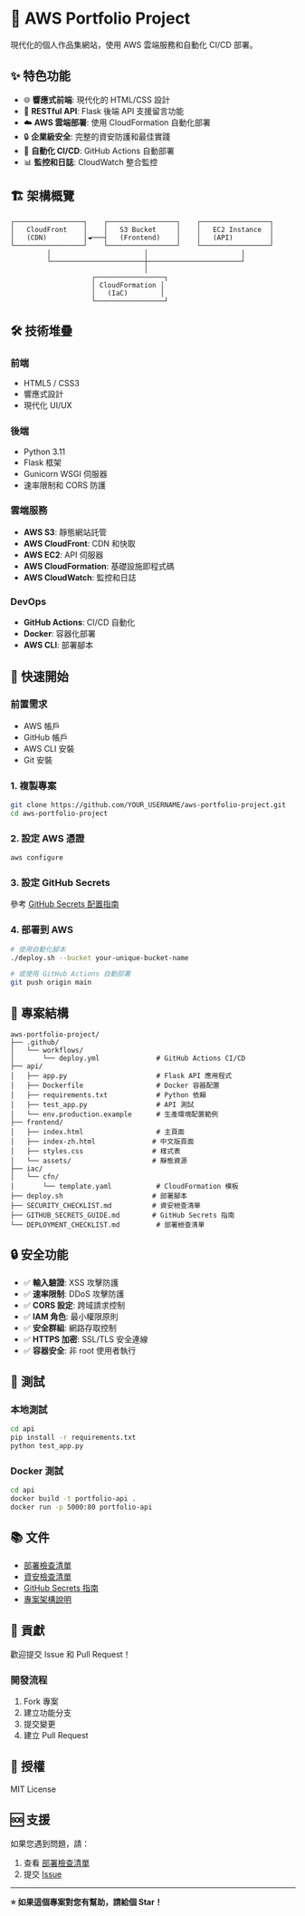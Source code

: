 # 🚀 AWS Portfolio Project

現代化的個人作品集網站，使用 AWS 雲端服務和自動化 CI/CD 部署。

## ✨ 特色功能

- 🌐 **響應式前端**: 現代化的 HTML/CSS 設計
- 🔧 **RESTful API**: Flask 後端 API 支援留言功能
- ☁️ **AWS 雲端部署**: 使用 CloudFormation 自動化部署
- 🔒 **企業級安全**: 完整的資安防護和最佳實踐
- 🚀 **自動化 CI/CD**: GitHub Actions 自動部署
- 📊 **監控和日誌**: CloudWatch 整合監控

## 🏗️ 架構概覽

```
┌─────────────────┐    ┌─────────────────┐    ┌─────────────────┐
│   CloudFront    │    │   S3 Bucket     │    │   EC2 Instance  │
│   (CDN)         │◄───┤   (Frontend)    │    │   (API)         │
└─────────────────┘    └─────────────────┘    └─────────────────┘
         │                       │                       │
         └───────────────────────┼───────────────────────┘
                                 │
                    ┌─────────────────┐
                    │ CloudFormation │
                    │   (IaC)        │
                    └─────────────────┘
```

## 🛠️ 技術堆疊

### 前端
- HTML5 / CSS3
- 響應式設計
- 現代化 UI/UX

### 後端
- Python 3.11
- Flask 框架
- Gunicorn WSGI 伺服器
- 速率限制和 CORS 防護

### 雲端服務
- **AWS S3**: 靜態網站託管
- **AWS CloudFront**: CDN 和快取
- **AWS EC2**: API 伺服器
- **AWS CloudFormation**: 基礎設施即程式碼
- **AWS CloudWatch**: 監控和日誌

### DevOps
- **GitHub Actions**: CI/CD 自動化
- **Docker**: 容器化部署
- **AWS CLI**: 部署腳本

## 🚀 快速開始

### 前置需求
- AWS 帳戶
- GitHub 帳戶
- AWS CLI 安裝
- Git 安裝

### 1. 複製專案
```bash
git clone https://github.com/YOUR_USERNAME/aws-portfolio-project.git
cd aws-portfolio-project
```

### 2. 設定 AWS 憑證
```bash
aws configure
```

### 3. 設定 GitHub Secrets
參考 [GitHub Secrets 配置指南](GITHUB_SECRETS_GUIDE.md)

### 4. 部署到 AWS
```bash
# 使用自動化腳本
./deploy.sh --bucket your-unique-bucket-name

# 或使用 GitHub Actions 自動部署
git push origin main
```

## 📁 專案結構

```
aws-portfolio-project/
├── .github/
│   └── workflows/
│       └── deploy.yml              # GitHub Actions CI/CD
├── api/
│   ├── app.py                      # Flask API 應用程式
│   ├── Dockerfile                  # Docker 容器配置
│   ├── requirements.txt            # Python 依賴
│   ├── test_app.py                 # API 測試
│   └── env.production.example      # 生產環境配置範例
├── frontend/
│   ├── index.html                  # 主頁面
│   ├── index-zh.html              # 中文版頁面
│   ├── styles.css                 # 樣式表
│   └── assets/                    # 靜態資源
├── iac/
│   └── cfn/
│       └── template.yaml           # CloudFormation 模板
├── deploy.sh                      # 部署腳本
├── SECURITY_CHECKLIST.md          # 資安檢查清單
├── GITHUB_SECRETS_GUIDE.md        # GitHub Secrets 指南
└── DEPLOYMENT_CHECKLIST.md         # 部署檢查清單
```

## 🔒 安全功能

- ✅ **輸入驗證**: XSS 攻擊防護
- ✅ **速率限制**: DDoS 攻擊防護
- ✅ **CORS 設定**: 跨域請求控制
- ✅ **IAM 角色**: 最小權限原則
- ✅ **安全群組**: 網路存取控制
- ✅ **HTTPS 加密**: SSL/TLS 安全連線
- ✅ **容器安全**: 非 root 使用者執行

## 🧪 測試

### 本地測試
```bash
cd api
pip install -r requirements.txt
python test_app.py
```

### Docker 測試
```bash
cd api
docker build -t portfolio-api .
docker run -p 5000:80 portfolio-api
```

## 📚 文件

- [部署檢查清單](DEPLOYMENT_CHECKLIST.md)
- [資安檢查清單](SECURITY_CHECKLIST.md)
- [GitHub Secrets 指南](GITHUB_SECRETS_GUIDE.md)
- [專案架構說明](ARCHITECTURE.md)

## 🤝 貢獻

歡迎提交 Issue 和 Pull Request！

### 開發流程
1. Fork 專案
2. 建立功能分支
3. 提交變更
4. 建立 Pull Request

## 📄 授權

MIT License

## 🆘 支援

如果您遇到問題，請：

1. 查看 [部署檢查清單](DEPLOYMENT_CHECKLIST.md)
2. 提交 [Issue](https://github.com/YOUR_USERNAME/aws-portfolio-project/issues)

---

**⭐ 如果這個專案對您有幫助，請給個 Star！**